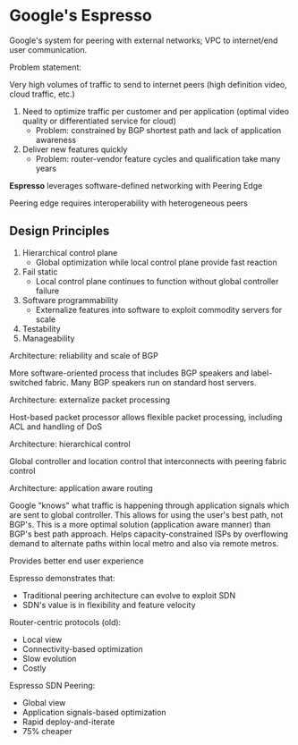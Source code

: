 # Google's Espresso

Google's system for peering with external networks; VPC to internet/end user communication.

Problem statement: 

Very high volumes of traffic to send to internet peers (high definition video, cloud traffic, etc.)

1. Need to optimize traffic per customer and per application (optimal video quality or differentiated service for cloud)
    - Problem: constrained by BGP shortest path and lack of application awareness
2. Deliver new features quickly
    - Problem: router-vendor feature cycles and qualification take many years

**Espresso** leverages software-defined networking with Peering Edge

Peering edge requires interoperability with heterogeneous peers

## Design Principles

1. Hierarchical control plane
    - Global optimization while local control plane provide fast reaction
2. Fail static
    - Local control plane continues to function without global controller failure
3. Software programmability
    - Externalize features into software to exploit commodity servers for scale
4. Testability
5. Manageability

Architecture: reliability and scale of BGP

More software-oriented process that includes BGP speakers and label-switched fabric. Many BGP speakers run on standard host servers.

Architecture: externalize packet processing

Host-based packet processor allows flexible packet processing, including ACL and handling of DoS

Architecture: hierarchical control

Global controller and location control that interconnects with peering fabric control

Architecture: application aware routing

Google "knows" what traffic is happening through application signals which are sent to global controller. This allows for using the user's best path, not BGP's. This is a more optimal solution (application aware manner) than BGP's best path approach. Helps capacity-constrained ISPs by overflowing demand to alternate paths within local metro and also via remote metros.

Provides better end user experience

Espresso demonstrates that:

- Traditional peering architecture can evolve to exploit SDN
- SDN's value is in flexibility and feature velocity

Router-centric protocols (old):

- Local view
- Connectivity-based optimization
- Slow evolution
- Costly

Espresso SDN Peering:

- Global view
- Application signals-based optimization
- Rapid deploy-and-iterate
- 75% cheaper